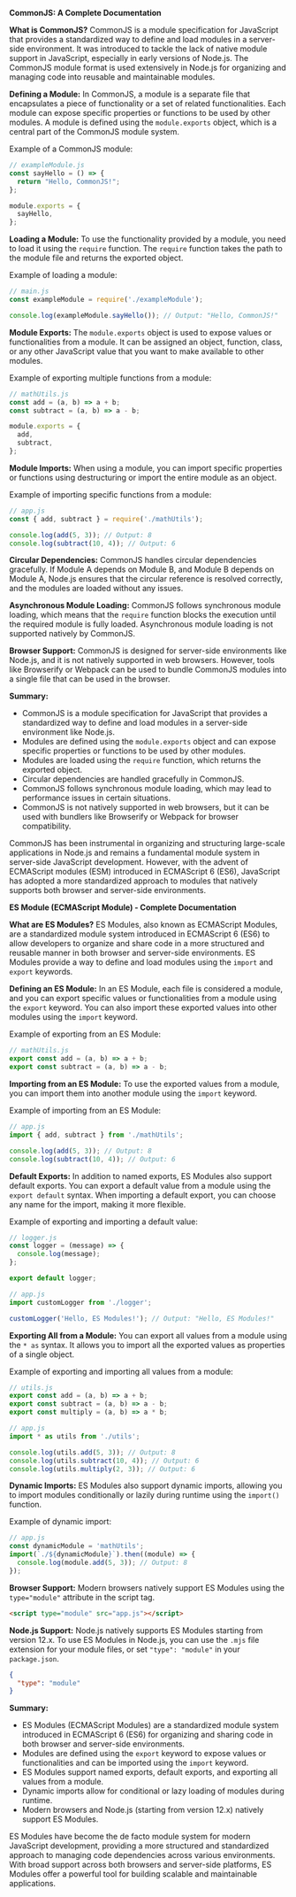 **CommonJS: A Complete Documentation**

**What is CommonJS?**
CommonJS is a module specification for JavaScript that provides a standardized way to define and load modules in a server-side environment. It was introduced to tackle the lack of native module support in JavaScript, especially in early versions of Node.js. The CommonJS module format is used extensively in Node.js for organizing and managing code into reusable and maintainable modules.

**Defining a Module:**
In CommonJS, a module is a separate file that encapsulates a piece of functionality or a set of related functionalities. Each module can expose specific properties or functions to be used by other modules. A module is defined using the `module.exports` object, which is a central part of the CommonJS module system.

Example of a CommonJS module:
```javascript
// exampleModule.js
const sayHello = () => {
  return "Hello, CommonJS!";
};

module.exports = {
  sayHello,
};
```

**Loading a Module:**
To use the functionality provided by a module, you need to load it using the `require` function. The `require` function takes the path to the module file and returns the exported object.

Example of loading a module:
```javascript
// main.js
const exampleModule = require('./exampleModule');

console.log(exampleModule.sayHello()); // Output: "Hello, CommonJS!"
```

**Module Exports:**
The `module.exports` object is used to expose values or functionalities from a module. It can be assigned an object, function, class, or any other JavaScript value that you want to make available to other modules.

Example of exporting multiple functions from a module:
```javascript
// mathUtils.js
const add = (a, b) => a + b;
const subtract = (a, b) => a - b;

module.exports = {
  add,
  subtract,
};
```

**Module Imports:**
When using a module, you can import specific properties or functions using destructuring or import the entire module as an object.

Example of importing specific functions from a module:
```javascript
// app.js
const { add, subtract } = require('./mathUtils');

console.log(add(5, 3)); // Output: 8
console.log(subtract(10, 4)); // Output: 6
```

**Circular Dependencies:**
CommonJS handles circular dependencies gracefully. If Module A depends on Module B, and Module B depends on Module A, Node.js ensures that the circular reference is resolved correctly, and the modules are loaded without any issues.

**Asynchronous Module Loading:**
CommonJS follows synchronous module loading, which means that the `require` function blocks the execution until the required module is fully loaded. Asynchronous module loading is not supported natively by CommonJS.

**Browser Support:**
CommonJS is designed for server-side environments like Node.js, and it is not natively supported in web browsers. However, tools like Browserify or Webpack can be used to bundle CommonJS modules into a single file that can be used in the browser.

**Summary:**
- CommonJS is a module specification for JavaScript that provides a standardized way to define and load modules in a server-side environment like Node.js.
- Modules are defined using the `module.exports` object and can expose specific properties or functions to be used by other modules.
- Modules are loaded using the `require` function, which returns the exported object.
- Circular dependencies are handled gracefully in CommonJS.
- CommonJS follows synchronous module loading, which may lead to performance issues in certain situations.
- CommonJS is not natively supported in web browsers, but it can be used with bundlers like Browserify or Webpack for browser compatibility.

CommonJS has been instrumental in organizing and structuring large-scale applications in Node.js and remains a fundamental module system in server-side JavaScript development. However, with the advent of ECMAScript modules (ESM) introduced in ECMAScript 6 (ES6), JavaScript has adopted a more standardized approach to modules that natively supports both browser and server-side environments.

**ES Module (ECMAScript Module) - Complete Documentation**

**What are ES Modules?**
ES Modules, also known as ECMAScript Modules, are a standardized module system introduced in ECMAScript 6 (ES6) to allow developers to organize and share code in a more structured and reusable manner in both browser and server-side environments. ES Modules provide a way to define and load modules using the `import` and `export` keywords.

**Defining an ES Module:**
In an ES Module, each file is considered a module, and you can export specific values or functionalities from a module using the `export` keyword. You can also import these exported values into other modules using the `import` keyword.

Example of exporting from an ES Module:
```javascript
// mathUtils.js
export const add = (a, b) => a + b;
export const subtract = (a, b) => a - b;
```

**Importing from an ES Module:**
To use the exported values from a module, you can import them into another module using the `import` keyword.

Example of importing from an ES Module:
```javascript
// app.js
import { add, subtract } from './mathUtils';

console.log(add(5, 3)); // Output: 8
console.log(subtract(10, 4)); // Output: 6
```

**Default Exports:**
In addition to named exports, ES Modules also support default exports. You can export a default value from a module using the `export default` syntax. When importing a default export, you can choose any name for the import, making it more flexible.

Example of exporting and importing a default value:
```javascript
// logger.js
const logger = (message) => {
  console.log(message);
};

export default logger;
```

```javascript
// app.js
import customLogger from './logger';

customLogger('Hello, ES Modules!'); // Output: "Hello, ES Modules!"
```

**Exporting All from a Module:**
You can export all values from a module using the `* as` syntax. It allows you to import all the exported values as properties of a single object.

Example of exporting and importing all values from a module:
```javascript
// utils.js
export const add = (a, b) => a + b;
export const subtract = (a, b) => a - b;
export const multiply = (a, b) => a * b;
```

```javascript
// app.js
import * as utils from './utils';

console.log(utils.add(5, 3)); // Output: 8
console.log(utils.subtract(10, 4)); // Output: 6
console.log(utils.multiply(2, 3)); // Output: 6
```

**Dynamic Imports:**
ES Modules also support dynamic imports, allowing you to import modules conditionally or lazily during runtime using the `import()` function.

Example of dynamic import:
```javascript
// app.js
const dynamicModule = 'mathUtils';
import(`./${dynamicModule}`).then((module) => {
  console.log(module.add(5, 3)); // Output: 8
});
```

**Browser Support:**
Modern browsers natively support ES Modules using the `type="module"` attribute in the script tag.

```html
<script type="module" src="app.js"></script>
```

**Node.js Support:**
Node.js natively supports ES Modules starting from version 12.x. To use ES Modules in Node.js, you can use the `.mjs` file extension for your module files, or set `"type": "module"` in your `package.json`.

```json
{
  "type": "module"
}
```

**Summary:**
- ES Modules (ECMAScript Modules) are a standardized module system introduced in ECMAScript 6 (ES6) for organizing and sharing code in both browser and server-side environments.
- Modules are defined using the `export` keyword to expose values or functionalities and can be imported using the `import` keyword.
- ES Modules support named exports, default exports, and exporting all values from a module.
- Dynamic imports allow for conditional or lazy loading of modules during runtime.
- Modern browsers and Node.js (starting from version 12.x) natively support ES Modules.

ES Modules have become the de facto module system for modern JavaScript development, providing a more structured and standardized approach to managing code dependencies across various environments. With broad support across both browsers and server-side platforms, ES Modules offer a powerful tool for building scalable and maintainable applications.
